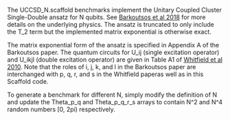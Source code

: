 The UCCSD_N.scaffold benchmarks implement the Unitary Coupled Cluster Single-Double ansatz for
N qubits. See [Barkoutsos et al 2018](https://arxiv.org/pdf/1805.04340.pdf) for more details on the underlying physics.
The ansatz is truncated to only include the T_2 term but the implemented matrix exponential
is otherwise exact.

The matrix exponential form of the ansatz is specified in Appendix A of the Barkoutsos paper.
The quantum circuits for U_ij (single excitation operator) and U_ikjl (double excitation operator)
are given in Table A1 of [Whitfield et al 2010](https://arxiv.org/pdf/1001.3855.pdf). Note that the roles of i, j, k, and l
in the Barkoutsos paper are interchanged with p, q, r, and s in the Whitfield paperas well as
in this Scaffold code.

To generate a benchmark for different N, simply modify the definition of N and update the
Theta_p_q and Theta_p_q_r_s arrays to contain N^2 and N^4 random numbers [0, 2pi) respectively.
